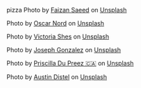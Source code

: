 pizza Photo by <a href="https://unsplash.com/@faizansaeed?utm_content=creditCopyText&utm_medium=referral&utm_source=unsplash">Faizan Saeed</a> on <a href="https://unsplash.com/photos/brown-round-pizza-on-brown-wooden-table-8thte7ceLSw?utm_content=creditCopyText&utm_medium=referral&utm_source=unsplash">Unsplash</a>


Photo by <a href="https://unsplash.com/@oscnord?utm_content=creditCopyText&utm_medium=referral&utm_source=unsplash">Oscar Nord</a> on <a href="https://unsplash.com/photos/shallow-focus-photography-of-martini-glass-with-slice-of-lemon-3hQr2vMta74?utm_content=creditCopyText&utm_medium=referral&utm_source=unsplash">Unsplash</a>


Photo by <a href="https://unsplash.com/@victoriakosmo?utm_content=creditCopyText&utm_medium=referral&utm_source=unsplash">Victoria Shes</a> on <a href="https://unsplash.com/photos/assorted-pies-and-tarts-on-plates-Qa29U4Crvn4?utm_content=creditCopyText&utm_medium=referral&utm_source=unsplash">Unsplash</a>

Photo by <a href="https://unsplash.com/@miracletwentyone?utm_content=creditCopyText&utm_medium=referral&utm_source=unsplash">Joseph Gonzalez</a> on <a href="https://unsplash.com/photos/sunny-side-up-egg-with-bread-beside-fork-QaGDmf5tMiE?utm_content=creditCopyText&utm_medium=referral&utm_source=unsplash">Unsplash</a>


Photo by <a href="https://unsplash.com/@priscilladupreez?utm_content=creditCopyText&utm_medium=referral&utm_source=unsplash">Priscilla Du Preez 🇨🇦</a> on <a href="https://unsplash.com/photos/people-sitting-in-front-of-table-talking-and-eating-W3SEyZODn8U?utm_content=creditCopyText&utm_medium=referral&utm_source=unsplash">Unsplash</a>
  
  Photo by <a href="https://unsplash.com/@austindistel?utm_content=creditCopyText&utm_medium=referral&utm_source=unsplash">Austin Distel</a> on <a href="https://unsplash.com/photos/man-using-smartphone-smiling-TluMvvrZ57g?utm_content=creditCopyText&utm_medium=referral&utm_source=unsplash">Unsplash</a>
  